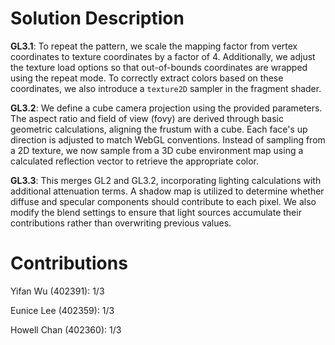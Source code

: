 # Solution Description

**GL3.1**: To repeat the pattern, we scale the mapping factor from vertex coordinates to texture coordinates by a factor of 4. Additionally, we adjust the texture load options so that out-of-bounds coordinates are wrapped using the repeat mode. To correctly extract colors based on these coordinates, we also introduce a `texture2D` sampler in the fragment shader.  

**GL3.2**: We define a cube camera projection using the provided parameters. The aspect ratio and field of view (fovy) are derived through basic geometric calculations, aligning the frustum with a cube. Each face's up direction is adjusted to match WebGL conventions. Instead of sampling from a 2D texture, we now sample from a 3D cube environment map using a calculated reflection vector to retrieve the appropriate color.  

**GL3.3**: This merges GL2 and GL3.2, incorporating lighting calculations with additional attenuation terms. A shadow map is utilized to determine whether diffuse and specular components should contribute to each pixel. We also modify the blend settings to ensure that light sources accumulate their contributions rather than overwriting previous values.

# Contributions

Yifan Wu (402391): 1/3

Eunice Lee (402359): 1/3

Howell Chan (402360): 1/3